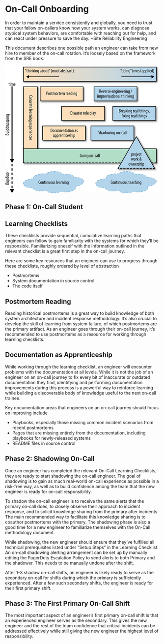 On-Call Onboarding
==================

In order to maintain a service consistently and globally, you need to trust that your fellow on-callers know how your
system works, can diagnose atypical system behaviors, are comfortable with reaching out for help, and can react under
pressure to save the day. ~Site Reliability Engineering

This document describes one possible path an engineer can take from new hire to member of the on-call rotation. It’s
loosely based on the framework from the SRE book.

![](../media/on-call-onboarding.jpg)

Phase 1: On-Call Student
------------------------

Learning Checklists
-------------------

These checklists provide sequential, cumulative learning paths that engineers can follow to gain familiarity with the
systems for which they’ll be responsible. Familiarizing oneself with the information outlined in the relevant
checklist is a great first step in the on-call journey.

Here are some key resources that an engineer can use to progress through these checklists, roughly ordered by level of
abstraction

* Postmortems
* System documentation in source control
* The code itself

Postmortem Reading
------------------

Reading historical postmortems is a great way to build knowledge of both system architecture and incident response
methodology. It’s also crucial to develop the skill of learning from system failure, of which postmortems are the
primary artifact. As an engineer goes through their on-call journey, it’s recommended to use postmortems as a resource
for working through learning checklists.

Documentation as Apprenticeship
-------------------------------

While working through the learning checklist, an engineer will encounter problems with the documentation at all levels.
While it is not the job of an engineer on an on-call journey to fix every bit of inaccurate or outdated
documentation they find, identifying and performing documentation improvements during this process is a powerful way
to reinforce learning while building a discoverable body of knowledge useful to the next on-call trainee.

Key documentation areas that engineers on an on-call journey should focus on improving include

* Playbooks, especially those missing common incident scenarios from recent postmortems
* Pages that are missing entirely from the documentation, including playbooks for newly-released systems
* README files in source control

Phase 2: Shadowing On-Call
--------------------------

Once an engineer has completed the relevant On-Call Learning Checklists, they are ready to start shadowing the on-call
engineer. The goal of shadowing is to gain as much real-world on-call experience as possible in a risk-free way, as
well as to build confidence among the team that the new engineer is ready for on-call responsibility.

To shadow the on-call engineer is to receive the same alerts that the primary on-call does, to closely observe their
approach to incident response, and to solicit knowledge sharing from the primary after incidents. The main recommended
way to facilitate this knowledge sharing is to coauthor postmortems with the primary. The shadowing phase is also a
good time for a new engineer to familiarize themselves with the On-Call methodology document.

While shadowing, the new engineer should ensure that they’ve fulfilled all technical prerequisites listed under “Setup
Steps” in the Learning Checklist. An on-call shadowing alerting arrangement can be set up by manually editing the
PagerDuty Escalation Policy to send alerts to both Primary and the shadower. This needs to be manually undone after
the shift.

After 1-3 shadow on-call shifts, an engineer is likely ready to serve as the secondary on-call for shifts during which
the primary is sufficiently experienced. After a few such secondary shifts, the engineer is ready for their first
primary shift.

Phase 3: The First Primary On-Call Shift
----------------------------------------

The most important aspect of an engineer’s first primary on-call shift is that an experienced engineer serves as the
secondary. This gives the new engineer and the rest of the team confidence that critical incidents can be addressed
effectively while still giving the new engineer the highest level of responsibility.
